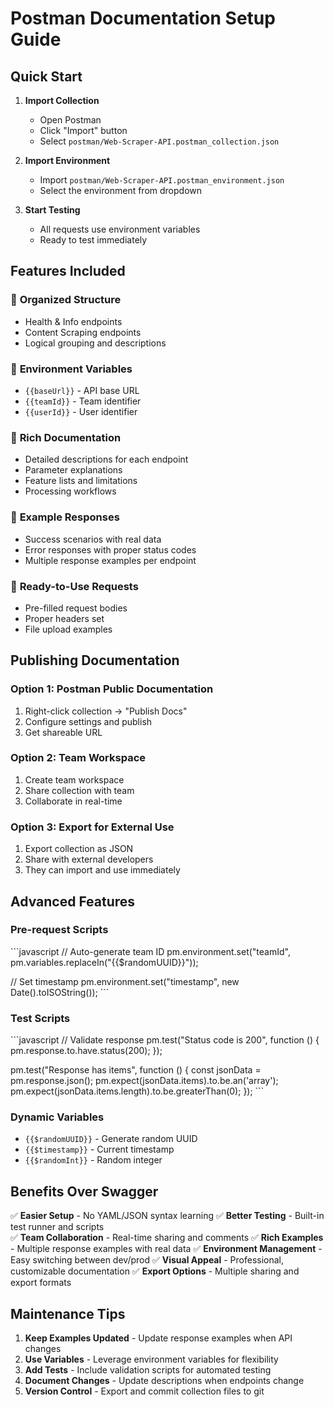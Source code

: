 # Postman Documentation Setup Guide

## Quick Start

1. **Import Collection**

   - Open Postman
   - Click "Import" button
   - Select `postman/Web-Scraper-API.postman_collection.json`

2. **Import Environment**

   - Import `postman/Web-Scraper-API.postman_environment.json`
   - Select the environment from dropdown

3. **Start Testing**
   - All requests use environment variables
   - Ready to test immediately

## Features Included

### 📁 **Organized Structure**

- Health & Info endpoints
- Content Scraping endpoints
- Logical grouping and descriptions

### 🔧 **Environment Variables**

- `{{baseUrl}}` - API base URL
- `{{teamId}}` - Team identifier
- `{{userId}}` - User identifier

### 📝 **Rich Documentation**

- Detailed descriptions for each endpoint
- Parameter explanations
- Feature lists and limitations
- Processing workflows

### 🧪 **Example Responses**

- Success scenarios with real data
- Error responses with proper status codes
- Multiple response examples per endpoint

### 🎯 **Ready-to-Use Requests**

- Pre-filled request bodies
- Proper headers set
- File upload examples

## Publishing Documentation

### Option 1: Postman Public Documentation

1. Right-click collection → "Publish Docs"
2. Configure settings and publish
3. Get shareable URL

### Option 2: Team Workspace

1. Create team workspace
2. Share collection with team
3. Collaborate in real-time

### Option 3: Export for External Use

1. Export collection as JSON
2. Share with external developers
3. They can import and use immediately

## Advanced Features

### Pre-request Scripts

\`\`\`javascript
// Auto-generate team ID
pm.environment.set("teamId", pm.variables.replaceIn("{{$randomUUID}}"));

// Set timestamp
pm.environment.set("timestamp", new Date().toISOString());
\`\`\`

### Test Scripts

\`\`\`javascript
// Validate response
pm.test("Status code is 200", function () {
pm.response.to.have.status(200);
});

pm.test("Response has items", function () {
const jsonData = pm.response.json();
pm.expect(jsonData.items).to.be.an('array');
pm.expect(jsonData.items.length).to.be.greaterThan(0);
});
\`\`\`

### Dynamic Variables

- `{{$randomUUID}}` - Generate random UUID
- `{{$timestamp}}` - Current timestamp
- `{{$randomInt}}` - Random integer

## Benefits Over Swagger

✅ **Easier Setup** - No YAML/JSON syntax learning
✅ **Better Testing** - Built-in test runner and scripts  
✅ **Team Collaboration** - Real-time sharing and comments
✅ **Rich Examples** - Multiple response examples with real data
✅ **Environment Management** - Easy switching between dev/prod
✅ **Visual Appeal** - Professional, customizable documentation
✅ **Export Options** - Multiple sharing and export formats

## Maintenance Tips

1. **Keep Examples Updated** - Update response examples when API changes
2. **Use Variables** - Leverage environment variables for flexibility
3. **Add Tests** - Include validation scripts for automated testing
4. **Document Changes** - Update descriptions when endpoints change
5. **Version Control** - Export and commit collection files to git
